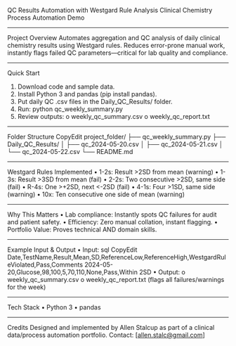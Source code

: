 QC Results Automation with Westgard Rule Analysis
Clinical Chemistry Process Automation Demo
________________________________________
Project Overview
Automates aggregation and QC analysis of daily clinical chemistry results using Westgard rules. Reduces error-prone manual work, instantly flags failed QC parameters—critical for lab quality and compliance.
________________________________________
Quick Start
1.	Download code and sample data.
2.	Install Python 3 and pandas (pip install pandas).
3.	Put daily QC .csv files in the Daily_QC_Results/ folder.
4.	Run: python qc_weekly_summary.py
5.	Review outputs:
o	weekly_qc_summary.csv
o	weekly_qc_report.txt
________________________________________
Folder Structure
CopyEdit
project_folder/
├── qc_weekly_summary.py
├── Daily_QC_Results/
│   ├── qc_2024-05-20.csv
│   ├── qc_2024-05-21.csv
│   └── qc_2024-05-22.csv
└── README.md
________________________________________
Westgard Rules Implemented
•	1-2s: Result >2SD from mean (warning)
•	1-3s: Result >3SD from mean (fail)
•	2-2s: Two consecutive >2SD, same side (fail)
•	R-4s: One >+2SD, next <-2SD (fail)
•	4-1s: Four >1SD, same side (warning)
•	10x: Ten consecutive one side of mean (warning)
________________________________________
Why This Matters
•	Lab compliance: Instantly spots QC failures for audit and patient safety.
•	Efficiency: Zero manual collation, instant flagging.
•	Portfolio Value: Proves technical AND domain skills.
________________________________________
Example Input & Output
•	Input:
sql
CopyEdit
Date,TestName,Result,Mean,SD,ReferenceLow,ReferenceHigh,WestgardRuleViolated,Pass,Comments
2024-05-20,Glucose,98,100,5,70,110,None,Pass,Within 2SD
•	Output:
o	weekly_qc_summary.csv
o	weekly_qc_report.txt (flags all failures/warnings for the week)
 
________________________________________
Tech Stack
•	Python 3
•	pandas
________________________________________
Credits
Designed and implemented by Allen Stalcup as part of a clinical data/process automation portfolio.
Contact: [allen.stalc@gmail.com]

